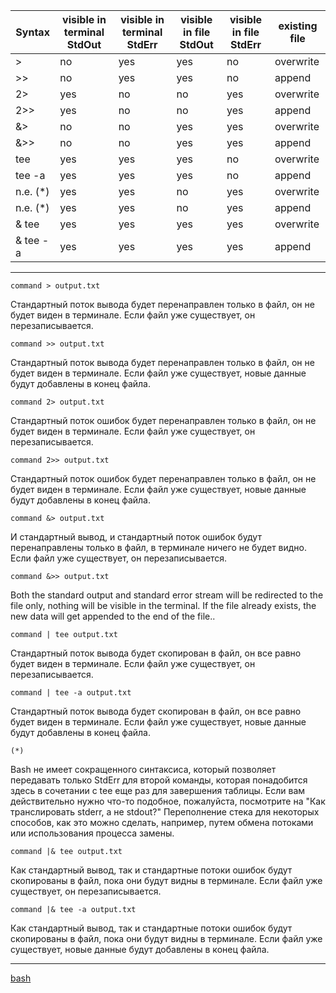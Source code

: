 | Syntax  | visible in terminal StdOut  |  visible in terminal StdErr  |  visible in file StdOut  |  visible in file StdErr  |   existing file   |
| -------- | -------- | -------- | -------- | -------- | -------- | 
|    >     |    no    |   yes    |   yes    |    no    | overwrite |
|    >>    |    no    |   yes    |   yes    |    no    |  append |
|   2>     |   yes    |    no    |    no    |   yes    | overwrite
|   2>>    |   yes    |    no    |    no    |   yes    |  append
|   &>     |    no    |    no    |   yes    |   yes    | overwrite
|   &>>    |    no    |    no    |   yes    |   yes    |  append
| tee    |   yes    |   yes    |   yes    |    no    | overwrite
| tee -a |   yes    |   yes    |   yes    |    no    |  append
| n.e. (*) |   yes    |   yes    |    no    |   yes    | overwrite
| n.e. (*) |   yes    |   yes    |    no    |   yes    |  append
| & tee    |   yes    |   yes    |   yes    |   yes    | overwrite
| & tee -a |   yes    |   yes    |   yes    |   yes    |  append

-----

`command > output.txt`

Стандартный поток вывода будет перенаправлен только в файл, он не будет виден в терминале. Если файл уже существует, он перезаписывается.

`command >> output.txt`

Стандартный поток вывода будет перенаправлен только в файл, он не будет виден в терминале. Если файл уже существует, новые данные будут добавлены в конец файла.

`command 2> output.txt`

Стандартный поток ошибок будет перенаправлен только в файл, он не будет виден в терминале. Если файл уже существует, он перезаписывается.

`command 2>> output.txt`

Стандартный поток ошибок будет перенаправлен только в файл, он не будет виден в терминале. Если файл уже существует, новые данные будут добавлены в конец файла.

`command &> output.txt`

И стандартный вывод, и стандартный поток ошибок будут перенаправлены только в файл, в терминале ничего не будет видно. Если файл уже существует, он перезаписывается.

`command &>> output.txt`

Both the standard output and standard error stream will be redirected to the file only, nothing will be visible in the terminal. If the file already exists, the new data will get appended to the end of the file..

`command | tee output.txt`

Стандартный поток вывода будет скопирован в файл, он все равно будет виден в терминале. Если файл уже существует, он перезаписывается.

`command | tee -a output.txt`

Стандартный поток вывода будет скопирован в файл, он все равно будет виден в терминале. Если файл уже существует, новые данные будут добавлены в конец файла.

`(*)`

Bash не имеет сокращенного синтаксиса, который позволяет передавать только StdErr для второй команды, которая понадобится здесь в сочетании с tee еще раз для завершения таблицы. Если вам действительно нужно что-то подобное, пожалуйста, посмотрите на "Как транслировать stderr, а не stdout?" Переполнение стека для некоторых способов, как это можно сделать, например, путем обмена потоками или использования процесса замены.

`command |& tee output.txt`

Как стандартный вывод, так и стандартные потоки ошибок будут скопированы в файл, пока они будут видны в терминале. Если файл уже существует, он перезаписывается.

`command |& tee -a output.txt`

Как стандартный вывод, так и стандартные потоки ошибок будут скопированы в файл, пока они будут видны в терминале. Если файл уже существует, новые данные будут добавлены в конец файла.

**********
[bash](/tags/bash.md)
